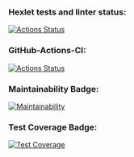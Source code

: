 ### Hexlet tests and linter status:
[![Actions Status](https://github.com/julia-trevgoda/java-project-78/workflows/hexlet-check/badge.svg)](https://github.com/julia-trevgoda/java-project-78/actions)

### GitHub-Actions-CI:
[![Actions Status](https://github.com/julia-trevgoda/java-project-78/workflows/github-actions-ci/badge.svg)](https://github.com/julia-trevgoda/java-project-78/actions)

### Maintainability Badge:
[![Maintainability](https://api.codeclimate.com/v1/badges/b282078ecc7a898eb78c/maintainability)](https://codeclimate.com/github/julia-trevgoda/java-project-78/maintainability)

### Test Coverage Badge:
[![Test Coverage](https://api.codeclimate.com/v1/badges/b282078ecc7a898eb78c/test_coverage)](https://codeclimate.com/github/julia-trevgoda/java-project-78/test_coverage)
